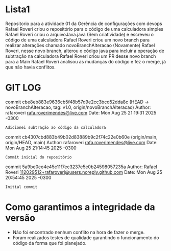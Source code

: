 # Lista1
Repositorio para a atividade 01 da Gerência de configurações com devops
Rafael Roveri criou o repositório para o código de uma calculadora simples
Rafael Roveri criou o arquivoJava.java (Sem criatividade) e escreveu o código de uma calculadora
Rafael Roveri criou um novo branch para realizar alterações chamado novoBranchAlteracao (Novamente)
Rafael Roveri, nesse novo branch, alterou o código java para incluir a operação de subtração na calculadora
Rafael Roveri criou um PR desse novo branch para a Main
Rafael Roveri analisou as mudanças do código e fez o merge, já que não havia conflitos.

# GIT LOG

commit cbe8eb883e9636cb5f48b57d9e2cc3bcd52dda8c (HEAD -> novoBranchAlteracao, tag: v1.0, origin/novoBranchAlteracao)
Author: rafaroveri <rafa.roverimendes@live.com>
Date:   Mon Aug 25 21:19:31 2025 -0300

    Adicionei subtração ao código da calculadora

commit cb4307cbd883b49b02d83889b9c2f74c22e0b60e (origin/main, origin/HEAD, main)
Author: rafaroveri <rafa.roverimendes@live.com>
Date:   Mon Aug 25 21:14:45 2025 -0300

    Commit inicial do repositório

commit 5a9be0ce4e45c11f7ec3237e5e0b24598057235a
Author: Rafael Roveri <112029512+rafaroveri@users.noreply.github.com>
Date:   Mon Aug 25 20:54:45 2025 -0300

    Initial commit

# Como garantimos a integridade da versão

- Não foi encontrado nenhum conflito na hora de fazer o merge.
- Foram realizados testes de qualidade garantindo o funcionamento do código da forma que foi planejado.

